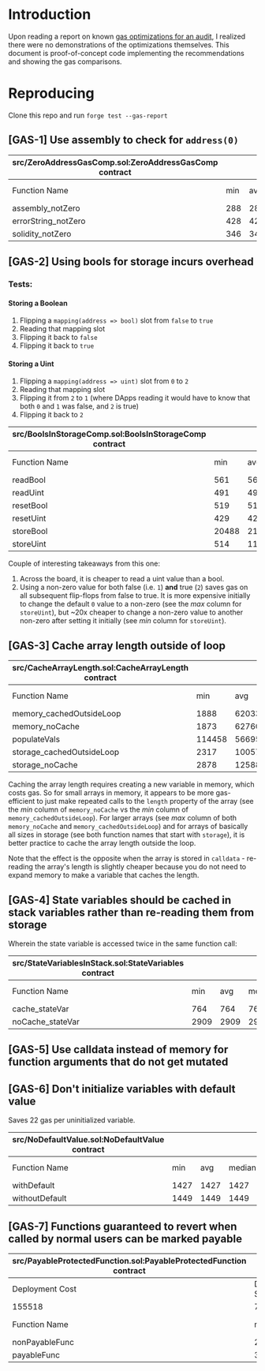 # Introduction
Upon reading a report on known [gas optimizations for an audit](https://gist.github.com/Picodes/b3c3bc8df01afc2b649534da8007af88), I realized there were no demonstrations of the optimizations themselves. This document is proof-of-concept code implementing the recommendations and showing the gas comparisons.

# Reproducing
Clone this repo and run `forge test --gas-report`

## [GAS-1] Use assembly to check for `address(0)`
| src/ZeroAddressGasComp.sol:ZeroAddressGasComp contract |                 |     |        |     |         |
|--------------------------------------------------------|-----------------|-----|--------|-----|---------|
| Function Name                                          | min             | avg | median | max | # calls |
| assembly_notZero                                       | 288             | 288 | 288    | 288 | 1       |
| errorString_notZero                                    | 428             | 428 | 428    | 428 | 1       |
| solidity_notZero                                       | 346             | 346 | 346    | 346 | 1       |

## [GAS-2] Using bools for storage incurs overhead
### Tests:
#### Storing a Boolean
1. Flipping a `mapping(address => bool)` slot from `false` to `true`
2. Reading that mapping slot
3. Flipping it back to `false`
4. Flipping it back to `true`

#### Storing a Uint
1. Flipping a `mapping(address => uint)` slot from `0` to `2`
2. Reading that mapping slot
3. Flipping it from `2` to `1` (where DApps reading it would have to know that both `0` and `1` was false, and `2` is true)
4. Flipping it back to `2`

| src/BoolsInStorageComp.sol:BoolsInStorageComp contract |                 |       |        |       |         |
|--------------------------------------------------------|-----------------|-------|--------|-------|---------|
| Function Name                                          | min             | avg   | median | max   | # calls |
| readBool                                               | 561             | 561   | 561    | 561   | 3       |
| readUint                                               | 491             | 491   | 491    | 491   | 3       |
| resetBool                                              | 519             | 519   | 519    | 519   | 1       |
| resetUint                                              | 429             | 429   | 429    | 429   | 1       |
| storeBool                                              | 20488           | 21488 | 21488  | 22488 | 2       |
| storeUint                                              | 514             | 11514 | 11514  | 22514 | 2       |

Couple of interesting takeaways from this one:
1. Across the board, it is cheaper to read a uint value than a bool.
2. Using a non-zero value for both false (i.e. `1`) **and** true (`2`) saves gas on all subsequent flip-flops from false to true. It is more expensive initially to change the default `0` value to a non-zero (see the _max_ column for `storeUint`), but ~20x cheaper to change a non-zero value to another non-zero after setting it initially (see _min_ column for `storeUint`).


## [GAS-3] Cache array length outside of loop
| src/CacheArrayLength.sol:CacheArrayLength contract |                 |         |         |          |         |
|----------------------------------------------------|-----------------|---------|---------|----------|---------|
| Function Name                                      | min             | avg     | median  | max      | # calls |
| memory_cachedOutsideLoop                           | 1888            | 62033   | 62033   | 122178   | 2       |
| memory_noCache                                     | 1873            | 62760   | 62760   | 123648   | 2       |
| populateVals                                       | 114458          | 5669595 | 5669595 | 11224733 | 2       |
| storage_cachedOutsideLoop                          | 2317            | 100574  | 100574  | 198832   | 2       |
| storage_noCache                                    | 2878            | 125885  | 125885  | 248893   | 2       |

Caching the array length requires creating a new variable in memory, which costs gas. So for small arrays in memory, it appears to be more gas-efficient to just make repeated calls to the `length` property of the array (see the _min_ column of `memory_noCache` vs the _min_ column of `memory_cachedOutsideLoop`). For larger arrays (see _max_ column of both `memory_noCache` and `memory_cachedOutsideLoop`) and for arrays of basically all sizes in storage (see both function names that start with `storage`), it is better practice to cache the array length outside the loop.

Note that the effect is the opposite when the array is stored in `calldata` - re-reading the array's length is slightly cheaper because you do not need to expand memory to make a variable that caches the length.

## [GAS-4] State variables should be cached in stack variables rather than re-reading them from storage
Wherein the state variable is accessed twice in the same function call:

| src/StateVariablesInStack.sol:StateVariables contract |                 |      |        |      |         |
|-------------------------------------------------------|-----------------|------|--------|------|---------|
| Function Name                                         | min             | avg  | median | max  | # calls |
| cache_stateVar                                        | 764             | 764  | 764    | 764  | 1       |
| noCache_stateVar                                      | 2909            | 2909 | 2909   | 2909 | 1       |

## [GAS-5] Use calldata instead of memory for function arguments that do not get mutated

## [GAS-6] Don't initialize variables with default value
Saves 22 gas per uninitialized variable.

| src/NoDefaultValue.sol:NoDefaultValue contract |                 |      |        |      |         |
|------------------------------------------------|-----------------|------|--------|------|---------|
| Function Name                                  | min             | avg  | median | max  | # calls |
| withDefault                                    | 1427            | 1427 | 1427   | 1427 | 1       |
| withoutDefault                                 | 1449            | 1449 | 1449   | 1449 | 1       |

## [GAS-7] Functions guaranteed to revert when called by normal users can be marked payable

| src/PayableProtectedFunction.sol:PayableProtectedFunction contract |                 |      |        |      |         |
|--------------------------------------------------------------------|-----------------|------|--------|------|---------|
| Deployment Cost                                                    | Deployment Size |      |        |      |         |
| 155518                                                             | 784             |      |        |      |         |
| Function Name                                                      | min             | avg  | median | max  | # calls |
| nonPayableFunc                                                     | 2371            | 2391 | 2391   | 2412 | 2       |
| payableFunc                                                        | 325             | 1345 | 1345   | 2366 | 2       |